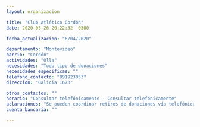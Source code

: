 ```yaml
---
layout: organizacion

title: "Club Atlético Cordón"
date: 2020-05-26 20:22:32 -0300

fecha_actualizacion: "6/04/2020"

departamento: "Montevideo"
barrio: "Cordón"
actividades: "Olla"
necesidades: "Todo tipo de donaciones"
necesidades_especificas: ""
telefono_contacto: "091923053"
direccion: "Galicia 1673"

otros_contactos: ""
horario: "Consultar telefónicamente - Consultar telefónicamente"
aclaraciones: "Se pueden coordinar retiros de donaciones vía telefónica"
cuenta_bancaria: ""

---
```

